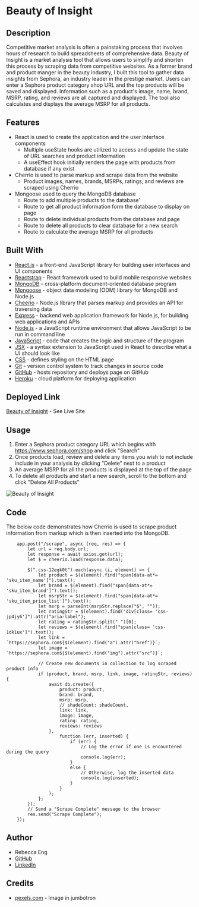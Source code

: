 # Beauty of Insight

## Description
Competitive market analysis is often a painstaking process that involves hours of research to build spreadsheets of comprehensive data. Beauty of Insight is a market analysis tool that allows users to simplify and shorten this process by scraping data from competitive websites. As a former brand and product manger in the beauty industry, I built this tool to gather data insights from Sephora, an industry leader in the prestige market. Users can enter a Sephora product category shop URL and the top products will be saved and displayed. Information such as a product's image, name, brand, MSRP, rating, and reviews are all captured and displayed. The tool also calculates and displays the average MSRP for all products. 

## Features
* React is used to create the application and the user interface components
    * Multiple useState hooks are utilized to access and update the state of URL searches and product information 
    * A useEffect hook initially renders the page with products from database if any exist
* Cherrio is used to parse markup and scrape data from the website
    * Product images, names, brands, MSRPs, ratings, and reviews are scraped using Cherrio
* Mongoose used to query the MongoDB database
    * Route to add multiple products to the database'
    * Route to get all product information form the database to display on page
    * Route to delete individual products from the database and page
    * Route to delete all products to clear database for a new search
    * Route to calculate the average MSRP for all products


## Built With
* [React.js](https://reactjs.org/) - a front-end JavaScript library for building user interfaces and UI components
* [Reactstrap](https://reactstrap.github.io/) - React framework used to build mobile responsive websites
* [MongoDB](https://www.mongodb.com/) - cross-platform document-oriented database program
* [Mongoose](https://mongoosejs.com/) - object data modeling (ODM) library for MongoDB and Node.js
* [Cheerio](https://www.npmjs.com/package/cheerio) - Node.js library that parses markup and provides an API for traversing data
* [Express](https://expressjs.com/) - backend web application framework for Node.js, for building web applications and APIs
* [Node.js](https://nodejs.org/en/) - a JavaScript runtime environment that allows JavaScript to be run in command line
* [JavaScript](https://developer.mozilla.org/en-US/docs/Web/JavaScript) - code that creates the logic and structure of the program
* [JSX](https://reactjs.org/docs/introducing-jsx.html) - a syntax extension to JavaScript used in React to describe what a UI should look like
* [CSS](https://developer.mozilla.org/en-US/docs/Web/CSS) - defines styling on the HTML page
* [Git](https://git-scm.com/) - version control system to track changes in source code
* [GitHub](https://github.com/) - hosts repository and deploys page on GitHub
* [Heroku](https://heroku.com) - cloud platform for deploying application

## Deployed Link
[Beauty of Insight](https://beauty-insight.herokuapp.com/) - See Live Site

## Usage
1. Enter a Sephora product category URL which begins with https://www.sephora.com/shop and click "Search"
2. Once products load, review and delete any items you wish to not include include in your analysis by clicking "Delete" next to a product
3. An average MSRP for all the products is displayed at the top of the page
4. To delete all products and start a new search, scroll to the bottom and click "Delete All Products"

![Beauty of Insight](client/public/BeautyInsight.gif)

## Code
The below code demonstrates how Cherrio is used to scrape product information from markup which is then inserted into the MongoDB.

        app.post("/scrape", async (req, res) => {
            let url = req.body.url;
            let response = await axios.get(url);
            let $ = cheerio.load(response.data);

            $(".css-12egk0t").each(async (i, element) => {
                let product = $(element).find("span[data-at*= 'sku_item_name']").text();
                let brand = $(element).find("span[data-at*= 'sku_item_brand']").text();
                let msrpStr = $(element).find("span[data-at*= 'sku_item_price_list']").text();
                let msrp = parseInt(msrpStr.replace("$", ""));
                let ratingStr = $(element).find("div[class= 'css-jp4jy6']").attr("aria-label");
                let rating = ratingStr.split(" ")[0];
                let reviews = $(element).find("span[class= 'css-1dk1ux']").text();
                let link = `https://sephora.com${$(element).find("a").attr("href")}`;
                let image = `https://sephora.com${$(element).find("img").attr("src")}`;

                // Create new documents in collection to log scraped product info
                if (product, brand, msrp, link, image, ratingStr, reviews) {
                    await db.create({
                        product: product,
                        brand: brand,
                        msrp: msrp,
                        // shadeCount: shadeCount,
                        link: link,
                        image: image,
                        rating: rating,
                        reviews: reviews
                    },
                        function (err, inserted) {
                            if (err) {
                                // Log the error if one is encountered during the query
                                console.log(err);
                            }
                            else {
                                // Otherwise, log the inserted data
                                console.log(inserted);
                            }
                        }
                    );
                };
            });
            // Send a "Scrape Complete" message to the browser
            res.send("Scrape Complete");
        });

## Author
* Rebecca Eng
* [GitHub](https://github.com/engrebecca)
* [LinkedIn](https://www.linkedin.com/in/engrebecca/)

## Credits
* [pexels.com](https://images.pexels.com/photos/1377034/pexels-photo-1377034.jpeg?auto=compress&cs=tinysrgb&dpr=2&h=650&w=940) - Image in jumbotron
